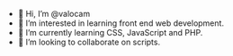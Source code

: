 - 👋 Hi, I’m @valocam
- 👀 I’m interested in learning front end web development.
- 🌱 I’m currently learning CSS, JavaScript and PHP.
- 💞️ I’m looking to collaborate on scripts.

<!---
valocam/valocam is a ✨ special ✨ repository because its `README.md` (this file) appears on your GitHub profile.
You can click the Preview link to take a look at your changes.
--->
